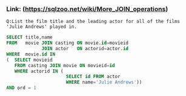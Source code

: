 ### Link: (https://sqlzoo.net/wiki/More_JOIN_operations)

    Q:List the film title and the leading actor for all of the films 'Julie Andrews' played in.

```sql
SELECT title,name
FROM   movie JOIN casting ON movie.id=movieid
             JOIN actor   ON actorid=actor.id
WHERE  movie.id IN
(  SELECT movieid 
   FROM casting JOIN movie ON movieid=id
   WHERE actorid IN (
                      SELECT id FROM actor
                      WHERE name='Julie Andrews'))
AND ord = 1
```
